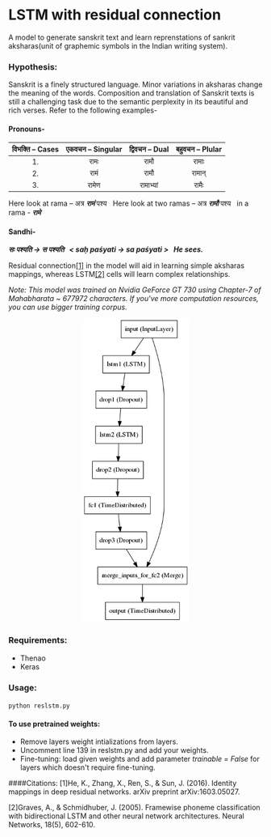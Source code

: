 # LSTM with residual connection
A model to generate sanskrit text and learn reprenstations of sankrit aksharas(unit of graphemic symbols in the Indian writing system). 

### Hypothesis: 
Sanskrit is a finely structured language. Minor variations in aksharas change the meaning of the words. Composition and translation of Sanskrit texts is still a challenging  task due to the semantic perplexity in its beautiful and rich verses. Refer to the following examples-
#### Pronouns-
| विभक्ति – Cases | एकवचन – Singular | द्विवचन – Dual | बहुवचन – Plular |
|:--------------:|:----------------:|:-------------:|:--------------:|
|       1.       |       रामः       |      रामौ     |      रामाः     |
|       2.       |        रामं       |      रामौ     |      रामान्     |
|       3.       |       रामेण       |    रामाभ्यां    |      रामैः      |

Here look at rama – अत्र  ***रामं***  पश्य 
&nbsp;
Here look at two ramas – अत्र  ***रामौ***  पश्य 
&nbsp; 
in a rama - ***रामे*** 

#### Sandhi-
***सः पश्यति → स पश्यति 
&nbsp;
< saḥ paśyati → sa paśyati >
&nbsp;
He sees.***


Residual connection[[1]](#resnet) in the model will aid in learning simple aksharas mappings, whereas LSTM[[2]](#lstm) cells will learn complex relationships.

*Note: This model was trained on Nvidia GeForce GT 730 using Chapter-7 of Mahabharata ~ 677972 characters. If you've more computation resources, you can use bigger training corpus.*

<p align="center">
<img src="reslstm.png">
</p>

### Requirements:
* Thenao
* Keras

### Usage:
`python reslstm.py`
#### To use pretrained weights:
* Remove layers weight intializations from layers.
* Uncomment line 139 in reslstm.py and add your weights.
* Fine-tuning: load given weights and add parameter *trainable = False* for layers which doesn't require fine-tuning.

####Citations:
<a id="resnet">
[1]He, K., Zhang, X., Ren, S., & Sun, J. (2016). Identity mappings in deep residual networks. arXiv preprint arXiv:1603.05027.

<a id="lstm">
[2]Graves, A., & Schmidhuber, J. (2005). Framewise phoneme classification with bidirectional LSTM and other neural network architectures. Neural Networks, 18(5), 602-610.

